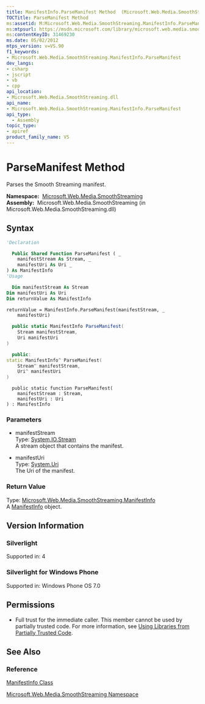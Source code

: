 ```yaml
---
title: ManifestInfo.ParseManifest Method  (Microsoft.Web.Media.SmoothStreaming)
TOCTitle: ParseManifest Method
ms:assetid: M:Microsoft.Web.Media.SmoothStreaming.ManifestInfo.ParseManifest(System.IO.Stream,System.Uri)
ms:mtpsurl: https://msdn.microsoft.com/library/microsoft.web.media.smoothstreaming.manifestinfo.parsemanifest(v=VS.90)
ms:contentKeyID: 31469230
ms.date: 05/02/2012
mtps_version: v=VS.90
f1_keywords:
- Microsoft.Web.Media.SmoothStreaming.ManifestInfo.ParseManifest
dev_langs:
- csharp
- jscript
- vb
- cpp
api_location:
- Microsoft.Web.Media.SmoothStreaming.dll
api_name:
- Microsoft.Web.Media.SmoothStreaming.ManifestInfo.ParseManifest
api_type:
  - Assembly
topic_type:
- apiref
product_family_name: VS
---
```


# ParseManifest Method

Parses the Smooth Streaming manifest.

**Namespace:**  [Microsoft.Web.Media.SmoothStreaming](microsoft-web-media-smoothstreaming-namespace_1.md)  
**Assembly:**  Microsoft.Web.Media.SmoothStreaming (in Microsoft.Web.Media.SmoothStreaming.dll)

## Syntax

```vb
'Declaration

  Public Shared Function ParseManifest ( _
    manifestStream As Stream, _
    manifestUri As Uri _
) As ManifestInfo
'Usage

  Dim manifestStream As Stream
Dim manifestUri As Uri
Dim returnValue As ManifestInfo

returnValue = ManifestInfo.ParseManifest(manifestStream, _
    manifestUri)
```

```csharp
  public static ManifestInfo ParseManifest(
    Stream manifestStream,
    Uri manifestUri
)
```

```cpp
  public:
static ManifestInfo^ ParseManifest(
    Stream^ manifestStream, 
    Uri^ manifestUri
)
```

```jscript
  public static function ParseManifest(
    manifestStream : Stream, 
    manifestUri : Uri
) : ManifestInfo
```

### Parameters

  - manifestStream  
    Type: [System.IO.Stream](https://msdn.microsoft.com/library/8f86tw9e)  
    A stream object that contains the manifest.  

<!-- end list -->

  - manifestUri  
    Type: [System.Uri](https://msdn.microsoft.com/library/txt7706a)  
    The Uri of the manifest.  

### Return Value

Type: [Microsoft.Web.Media.SmoothStreaming.ManifestInfo](manifestinfo-class-microsoft-web-media-smoothstreaming_1.md)  
A [ManifestInfo](manifestinfo-class-microsoft-web-media-smoothstreaming_1.md) object.  

## Version Information

### Silverlight

Supported in: 4  

### Silverlight for Windows Phone

Supported in: Windows Phone OS 7.0  

## Permissions

  - Full trust for the immediate caller. This member cannot be used by partially trusted code. For more information, see [Using Libraries from Partially Trusted Code](https://msdn.microsoft.com/library/8skskf63).

## See Also

### Reference

[ManifestInfo Class](manifestinfo-class-microsoft-web-media-smoothstreaming_1.md)

[Microsoft.Web.Media.SmoothStreaming Namespace](microsoft-web-media-smoothstreaming-namespace_1.md)

